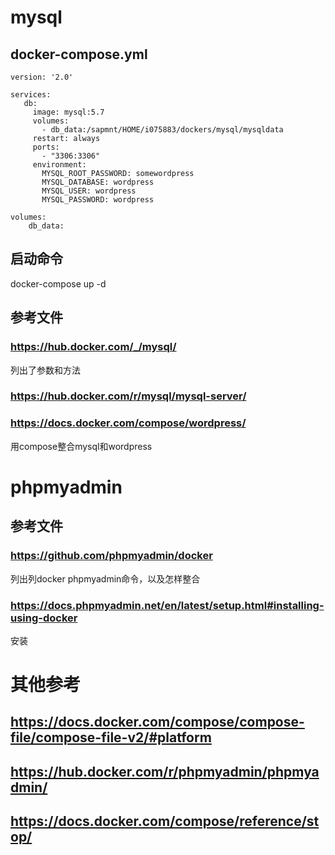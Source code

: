 # mysql
## docker-compose.yml
```
version: '2.0'

services:
   db:
     image: mysql:5.7
     volumes:
       - db_data:/sapmnt/HOME/i075883/dockers/mysql/mysqldata
     restart: always
     ports:
       - "3306:3306"
     environment:
       MYSQL_ROOT_PASSWORD: somewordpress
       MYSQL_DATABASE: wordpress
       MYSQL_USER: wordpress
       MYSQL_PASSWORD: wordpress

volumes:
    db_data:
```

## 启动命令
docker-compose up -d

## 参考文件
### https://hub.docker.com/_/mysql/
列出了参数和方法

### https://hub.docker.com/r/mysql/mysql-server/

### https://docs.docker.com/compose/wordpress/
用compose整合mysql和wordpress

# phpmyadmin

## 参考文件
### https://github.com/phpmyadmin/docker
列出列docker phpmyadmin命令，以及怎样整合

### https://docs.phpmyadmin.net/en/latest/setup.html#installing-using-docker
安装

# 其他参考
## https://docs.docker.com/compose/compose-file/compose-file-v2/#platform
## https://hub.docker.com/r/phpmyadmin/phpmyadmin/
## https://docs.docker.com/compose/reference/stop/


